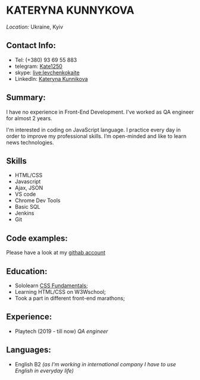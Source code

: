 # KATERYNA KUNNYKOVA 
*Location:* Ukraine, Kyiv

## Contact Info:
* Tel: (+380) 93 69 55 883
* telegram: [Kate1250](https://t.me/Kate1250 "write me")
* skype: [live:levchenkokaite](skype:live:levchenkokaite?call)
* LinkedIn: [Kateryna Kunnikova](https://www.linkedin.com/in/екатерина-кунникова-9828a7183)

## Summary:
I have no experience in Front-End Development. I've worked as QA engineer for almost 2 years. 

I'm interested in coding on JavaScript language. I practice every day in order to improve my professional skills. I’m open-minded and like to learn news technologies.

## Skills
* HTML/CSS
* Javascript
* Ajax, JSON
* VS code
* Chrome Dev Tools
* Basic SQL
* Jenkins
* Git

## Code examples:
Please have a look at my [githab account](https://github.com/KateL9)

## Education:
* Sololearn [CSS Fundamentals](https://www.sololearn.com/Profile/13772508);
* Learning HTML/CSS on W3Wschool;
* Took a part in different front-end marathons;

## Experience:
*  Playtech (2019 - till now)
_QA engineer_


## Languages:
* English B2 *(as I'm working in international company I have to use English in everyday life)*